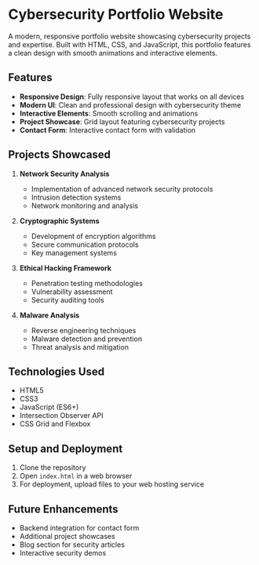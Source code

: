 # Cybersecurity Portfolio Website

A modern, responsive portfolio website showcasing cybersecurity projects and expertise. Built with HTML, CSS, and JavaScript, this portfolio features a clean design with smooth animations and interactive elements.

## Features

- **Responsive Design**: Fully responsive layout that works on all devices
- **Modern UI**: Clean and professional design with cybersecurity theme
- **Interactive Elements**: Smooth scrolling and animations
- **Project Showcase**: Grid layout featuring cybersecurity projects
- **Contact Form**: Interactive contact form with validation

## Projects Showcased

1. **Network Security Analysis**
   - Implementation of advanced network security protocols
   - Intrusion detection systems
   - Network monitoring and analysis

2. **Cryptographic Systems**
   - Development of encryption algorithms
   - Secure communication protocols
   - Key management systems

3. **Ethical Hacking Framework**
   - Penetration testing methodologies
   - Vulnerability assessment
   - Security auditing tools

4. **Malware Analysis**
   - Reverse engineering techniques
   - Malware detection and prevention
   - Threat analysis and mitigation

## Technologies Used

- HTML5
- CSS3
- JavaScript (ES6+)
- Intersection Observer API
- CSS Grid and Flexbox

## Setup and Deployment

1. Clone the repository
2. Open `index.html` in a web browser
3. For deployment, upload files to your web hosting service

## Future Enhancements

- Backend integration for contact form
- Additional project showcases
- Blog section for security articles
- Interactive security demos